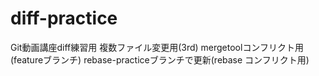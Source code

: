 ﻿# diff-practice
Git動画講座diff練習用
複数ファイル変更用(3rd)
mergetoolコンフリクト用(featureブランチ)
rebase-practiceブランチで更新(rebase コンフリクト用)
